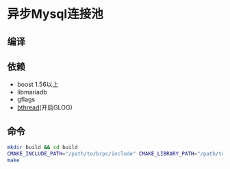 # 异步Mysql连接池

## 编译

## 依赖
* boost 1.56以上
* libmariadb
* gflags
* [bthread](https://github.com/apache/incubator-brpc)(开启GLOG)

## 命令
```bash
mkdir build && cd build
CMAKE_INCLUDE_PATH="/path/to/brpc/include" CMAKE_LIBRARY_PATH="/path/to/brpc/lib" cmake ..
make
```
